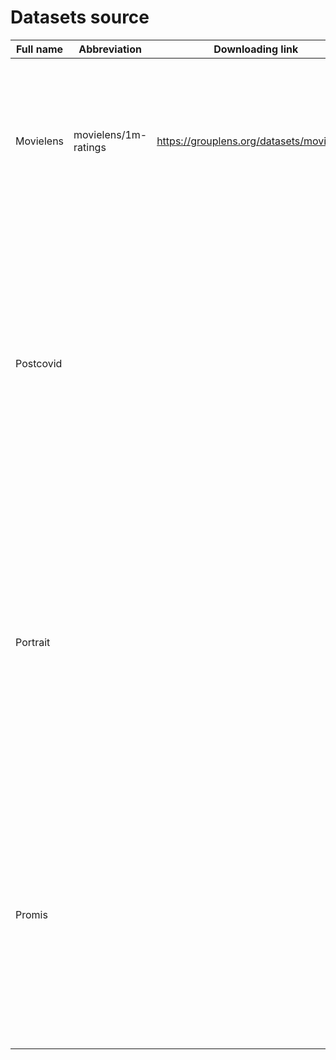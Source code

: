 # Datasets source

| Full name | Abbreviation | Downloading link | Paper | Description                                                                                                                                                                                                                                                                                                                                                                                                                                           |
|-----------|--------------|------------------|-------|-------------------------------------------------------------------------------------------------------------------------------------------------------------------------------------------------------------------------------------------------------------------------------------------------------------------------------------------------------------------------------------------------------------------------------------------------------|
| Movielens |       movielens/1m-ratings       |        https://grouplens.org/datasets/movielens/          |  https://doi.org/10.1145/2827872     | Movielens captures movie ratings, reflecting individuals’ expressed preferences for movies.. Each preference is represented as a tuple, indicating a user’s 0-5 star rating for a particular movie. Additionally, movies in this dataset are categorized into 11 distinct genres1 .                                                                                                                                                                   |
| Postcovid |              |                  |       | The Postcovid dataset contains ordinal responses to online neuropsychiatric health questionnaires focused on COVID-19 infection symptoms. Each question offers a different number of possible responses. The categories cover a range of COVID related symptoms, such as stress, memory, and concentration issues2 . The data were collected from the French population between 2020 and 2023 by Humans Matter, a company with which we collaborate.  |
| Portrait  |              |                  |       | The Portrait dataset contains continuous responses to mental health questionnaires gathered in collaboration with Humans Matter. Answers were given on a scale from 0 to 10 using a numerical slider on an online platform. The categories cover a wide range of psychiatric symptoms, including sadness, anxiety, and inattention/hyperactivity, among others4 . The data were collected from a controlled panel of the French population in 2024.   |
| Promis    |              |                  | https://doi.org/10.1016/j.jclinepi.2010.04.011      | The Promis (Cella et al., 2010) dataset consists of ordinal responses to general physical, mental, and social health questionnaires gathered during a study by the American National Institutes of Health. Each question also presents a varying number of possible responses. The data were collected from a controlled panel of the American population between July 2006 and March 2007. Example categories include emotional distress and pain3 . |
